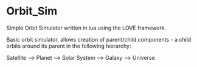 # Orbit_Sim

Simple Orbit Simulator written in lua using the LOVE framework.

Basic orbit simulator, allows creation of parent/child components - a child orbits around its parent in the following hierarchy:

Satellite --> Planet --> Solar System --> Galaxy --> Universe



